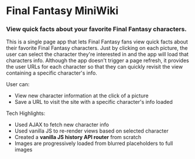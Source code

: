 # Final Fantasy MiniWiki

### View quick facts about your favorite Final Fantasy characters.

This is a single page app that lets Final Fantasy fans view quick facts about their favorite Final Fantasy characters. Just by clicking on each picture, the user can select the character they're interested in and the app will load that characters info. Although the app doesn't trigger a page refresh, it provides the user URLs for each character so that they can quickly revisit the view containing a specific character's info.

User can:

* View new character information at the click of a picture
* Save a URL to visit the site with a specific character's info loaded

Tech Highlights:

* Used AJAX to fetch new character info
* Used vanilla JS to re-render views based on selected character
* Created a **vanilla JS history API router** from scratch
* Images are progressively loaded from blurred placeholders to full images
